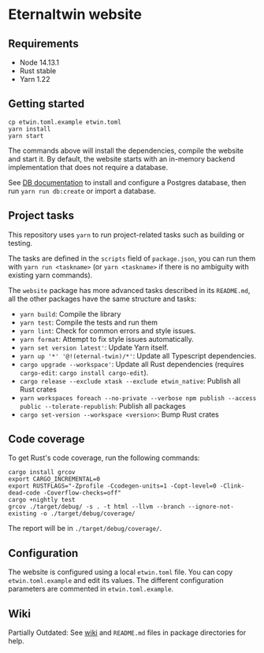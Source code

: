 # Eternaltwin website

## Requirements

- Node 14.13.1
- Rust stable
- Yarn 1.22

## Getting started

```
cp etwin.toml.example etwin.toml
yarn install
yarn start
```

The commands above will install the dependencies, compile the website and start it.
By default, the website starts with an in-memory backend implementation that does not require a database.

See [DB documentation](./docs/db.md) to install and configure a Postgres database, then run `yarn run db:create` or import a database.

## Project tasks

This repository uses `yarn` to run project-related tasks such as building or testing.

The tasks are defined in the `scripts` field of `package.json`, you can run them with `yarn run <taskname>` (or `yarn <taskname>` if there is no ambiguity with existing yarn commands).

The `website` package has more advanced tasks described in its `README.md`, all the other packages have the same structure and tasks:

- `yarn build`: Compile the library
- `yarn test`: Compile the tests and run them
- `yarn lint`: Check for common errors and style issues.
- `yarn format`: Attempt to fix style issues automatically.
- `yarn set version latest'`: Update Yarn itself.
- `yarn up '*' '@!(eternal-twin)/*'`: Update all Typescript dependencies.
- `cargo upgrade --workspace'`: Update all Rust dependencies (requires `cargo-edit`: `cargo install cargo-edit`).
- `cargo release --exclude xtask --exclude etwin_native`: Publish all Rust crates
- `yarn workspaces foreach --no-private --verbose npm publish --access public --tolerate-republish`: Publish all packages
- `cargo set-version --workspace <version>`: Bump Rust crates

## Code coverage

To get Rust's code coverage, run the following commands:

```
cargo install grcov
export CARGO_INCREMENTAL=0
export RUSTFLAGS="-Zprofile -Ccodegen-units=1 -Copt-level=0 -Clink-dead-code -Coverflow-checks=off"
cargo +nightly test
grcov ./target/debug/ -s . -t html --llvm --branch --ignore-not-existing -o ./target/debug/coverage/
```

The report will be in `./target/debug/coverage/`.

## Configuration

The website is configured using a local `etwin.toml` file. You can copy `etwin.toml.example` and edit its values.
The different configuration parameters are commented in `etwin.toml.example`.

## Wiki

Partially Outdated: See [wiki](https://gitlab.com/eternal-twin/etwin/-/wikis/home) and `README.md` files in package directories for help.

